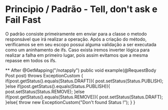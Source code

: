 # Principio / Padrão - Tell, don't ask e Fail Fast

O padrão consiste primeiramente em enviar para a classe o metodo responsável que irá realizar a operação.
Após a criação do método, verificamos se em seu escopo possui alguma validação a ser executada como um aninhamento de ifs. 
Caso exista iremos inverter lógica para realizar a falha em primeiro lugar, pois assim evitamos que a mesma repasse em todos os ifs.

** After 
    @GetMapping("/notapply")
    public void example(@RequestBody Post post) throws ExceptionCustom {
        if(post.getStatus().equals(Status.DRAFT)){
            post.setStatus(Status.PUBLISH);
        }else if(post.getStatus().equals(Status.PUBLISH)){
            post.setStatus(Status.REMOVE);
        }else if(post.getStatus().equals(Status.REMOVE)){
            post.setStatus(Status.DRAFT);
        }else{
            throw new ExceptionCustom("Don't found Status !");
        }
    }

